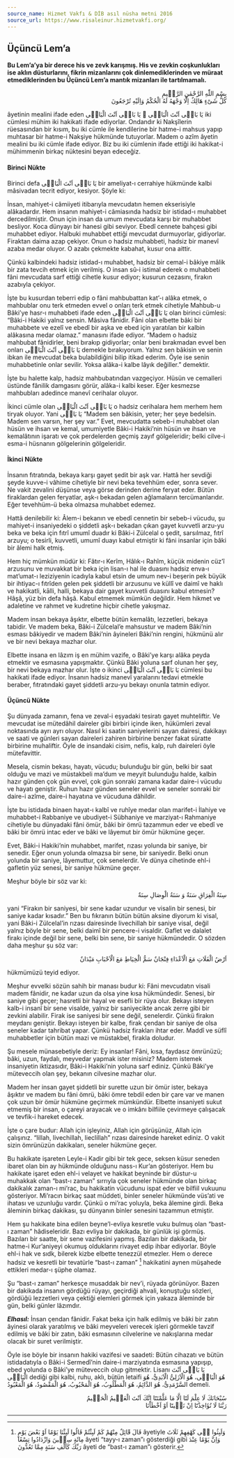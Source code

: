 ```yaml
---
source_name: Hizmet Vakfı & DİB asıl nüsha metni 2016
source_url: https://www.risaleinur.hizmetvakfi.org/
---
```

## Üçüncü Lem’a
**Bu Lem’a’ya bir derece his ve zevk karışmış. His ve zevkin coşkunlukları ise aklın düsturlarını, fikrin mizanlarını çok dinlemediklerinden ve müraat etmediklerinden bu Üçüncü Lem’a mantık mizanları ile tartılmamalı.**

<p class="arabic" dir="rtl">بِسْمِ اللّٰهِ الرَّحْمٰنِ الرَّحٖيمِ<br/>كُلُّ شَىْءٍ هَالِكٌ اِلَّا وَجْهَهُ لَهُ الْحُكْمُ وَاِلَيْهِ تُرْجَعُونَ</p>

âyetinin mealini ifade eden <span class="arabic" dir="rtl">يَا بَاقٖى اَنْتَ الْبَاقٖى ۞ يَا بَاقٖى اَنْتَ الْبَاقٖى</span> iki cümlesi mühim iki hakikati ifade ediyorlar. Ondandır ki Nakşîlerin rüesasından bir kısım, bu iki cümle ile kendilerine bir hatme-i mahsus yapıp muhtasar bir hatme-i Nakşiye hükmünde tutuyorlar. Madem o azîm âyetin mealini bu iki cümle ifade ediyor. Biz bu iki cümlenin ifade ettiği iki hakikat-i mühimmenin birkaç nüktesini beyan edeceğiz.

#### Birinci Nükte
Birinci defa <span class="arabic" dir="rtl">يَا بَاقٖى اَنْتَ الْبَاقٖى</span> bir ameliyat-ı cerrahiye hükmünde kalbi mâsivadan tecrit ediyor, kesiyor. Şöyle ki:

İnsan, mahiyet-i câmiiyeti itibarıyla mevcudatın hemen ekserisiyle alâkadardır. Hem insanın mahiyet-i câmiasında hadsiz bir istidad-ı muhabbet dercedilmiştir. Onun için insan da umum mevcudata karşı bir muhabbet besliyor. Koca dünyayı bir hanesi gibi seviyor. Ebedî cennete bahçesi gibi muhabbet ediyor. Halbuki muhabbet ettiği mevcudat durmuyorlar, gidiyorlar. Firaktan daima azap çekiyor. Onun o hadsiz muhabbeti, hadsiz bir manevî azaba medar oluyor. O azabı çekmekte kabahat, kusur ona aittir.

Çünkü kalbindeki hadsiz istidad-ı muhabbet, hadsiz bir cemal-i bâkiye mâlik bir zata tevcih etmek için verilmiş. O insan sû-i istimal ederek o muhabbeti fâni mevcudata sarf ettiği cihetle kusur ediyor; kusurun cezasını, firakın azabıyla çekiyor.

İşte bu kusurdan teberri edip o fâni mahbubattan kat’-ı alâka etmek, o mahbublar onu terk etmeden evvel o onları terk etmek cihetiyle Mahbub-u Bâki’ye hasr-ı muhabbeti ifade eden <span class="arabic" dir="rtl">يَا بَاقٖى اَنْتَ الْبَاقٖى</span> olan birinci cümlesi: “Bâki-i Hakiki yalnız sensin. Mâsiva fânidir. Fâni olan elbette bâki bir muhabbete ve ezelî ve ebedî bir aşka ve ebed için yaratılan bir kalbin alâkasına medar olamaz.” manasını ifade ediyor. “Madem o hadsiz mahbubat fânidirler, beni bırakıp gidiyorlar; onlar beni bırakmadan evvel ben onları <span class="arabic" dir="rtl">يَا بَاقٖى اَنْتَ الْبَاقٖى</span> demekle bırakıyorum. Yalnız sen bâkisin ve senin ibkan ile mevcudat beka bulabildiğini bilip itikad ederim. Öyle ise senin muhabbetinle onlar sevilir. Yoksa alâka-i kalbe lâyık değiller.” demektir.

İşte bu halette kalp, hadsiz mahbubatından vazgeçiyor. Hüsün ve cemalleri üstünde fânilik damgasını görür, alâka-i kalbi keser. Eğer kesmezse mahbubları adedince manevî cerihalar oluyor.

İkinci cümle olan <span class="arabic" dir="rtl">يَا بَاقٖى اَنْتَ الْبَاقٖى</span> o hadsiz cerihalara hem merhem hem tiryak oluyor. Yani <span class="arabic" dir="rtl">يَا بَاقٖى</span> “Madem sen bâkisin, yeter; her şeye bedelsin. Madem sen varsın, her şey var.” Evet, mevcudatta sebeb-i muhabbet olan hüsün ve ihsan ve kemal, umumiyetle Bâki-i Hakiki’nin hüsün ve ihsan ve kemalâtının işaratı ve çok perdelerden geçmiş zayıf gölgeleridir; belki cilve-i esma-i hüsnanın gölgelerinin gölgeleridir.

#### İkinci Nükte
İnsanın fıtratında, bekaya karşı gayet şedit bir aşk var. Hattâ her sevdiği şeyde kuvve-i vâhime cihetiyle bir nevi beka tevehhüm eder, sonra sever. Ne vakit zevalini düşünse veya görse derinden derine feryat eder. Bütün firaklardan gelen feryatlar, aşk-ı bekadan gelen ağlamaların tercümanlarıdır. Eğer tevehhüm-ü beka olmazsa muhabbet edemez.

Hattâ denilebilir ki: Âlem-i bekanın ve ebedî cennetin bir sebeb-i vücudu, şu mahiyet-i insaniyedeki o şiddetli aşk-ı bekadan çıkan gayet kuvvetli arzu-yu beka ve beka için fıtrî umumî duadır ki Bâki-i Zülcelal o şedit, sarsılmaz, fıtrî arzuyu; o tesirli, kuvvetli, umumî duayı kabul etmiştir ki fâni insanlar için bâki bir âlemi halk etmiş.

Hem hiç mümkün müdür ki: Fâtır-ı Kerîm, Hâlık-ı Rahîm, küçük midenin cüz’î arzusunu ve muvakkat bir beka için lisan-ı hal ile duasını hadsiz enva-ı mat’umat-ı leziziyenin icadıyla kabul etsin de umum nev-i beşerin pek büyük bir ihtiyac-ı fıtrîden gelen pek şiddetli bir arzusunu ve küllî ve daimî ve haklı ve hakikatli, kālli, halli, bekaya dair gayet kuvvetli duasını kabul etmesin? Hâşâ, yüz bin defa hâşâ. Kabul etmemek mümkün değildir. Hem hikmet ve adaletine ve rahmet ve kudretine hiçbir cihetle yakışmaz.

Madem insan bekaya âşıktır, elbette bütün kemalâtı, lezzetleri, bekaya tabidir. Ve madem beka, Bâki-i Zülcelal’e mahsustur ve madem Bâki’nin esması bâkiyedir ve madem Bâki’nin âyineleri Bâki’nin rengini, hükmünü alır ve bir nevi bekaya mazhar olur.

Elbette insana en lâzım iş en mühim vazife, o Bâki’ye karşı alâka peyda etmektir ve esmasına yapışmaktır. Çünkü Bâki yoluna sarf olunan her şey, bir nevi bekaya mazhar olur. İşte o ikinci <span class="arabic" dir="rtl">يَا بَاقٖى اَنْتَ الْبَاقٖى</span> cümlesi bu hakikati ifade ediyor. İnsanın hadsiz manevî yaralarını tedavi etmekle beraber, fıtratındaki gayet şiddetli arzu-yu bekayı onunla tatmin ediyor.

#### Üçüncü Nükte
Şu dünyada zamanın, fena ve zeval-i eşyadaki tesiratı gayet muhteliftir. Ve mevcudat ise mütedâhil daireler gibi birbiri içinde iken, hükümleri zeval noktasında ayrı ayrı oluyor. Nasıl ki saatin saniyelerini sayan dairesi, dakikayı ve saati ve günleri sayan daireleri zahiren birbirine benzer fakat süratte birbirine muhaliftir. Öyle de insandaki cisim, nefis, kalp, ruh daireleri öyle mütefavittir.

Mesela, cismin bekası, hayatı, vücudu; bulunduğu bir gün, belki bir saat olduğu ve mazi ve müstakbeli ma’dum ve meyyit bulunduğu halde, kalbin hazır günden çok gün evvel, çok gün sonraki zamana kadar daire-i vücudu ve hayatı geniştir. Ruhun hazır günden seneler evvel ve seneler sonraki bir daire-i azîme, daire-i hayatına ve vücuduna dâhildir.

İşte bu istidada binaen hayat-ı kalbî ve ruhîye medar olan marifet-i İlahiye ve muhabbet-i Rabbaniye ve ubudiyet-i Sübhaniye ve marziyat-ı Rahmaniye cihetiyle bu dünyadaki fâni ömür, bâki bir ömrü tazammun eder ve ebedî ve bâki bir ömrü intac eder ve bâki ve lâyemut bir ömür hükmüne geçer.

Evet, Bâki-i Hakiki’nin muhabbet, marifet, rızası yolunda bir saniye, bir senedir. Eğer onun yolunda olmazsa bir sene, bir saniyedir. Belki onun yolunda bir saniye, lâyemuttur, çok senelerdir. Ve dünya cihetinde ehl-i gafletin yüz senesi, bir saniye hükmüne geçer.

Meşhur böyle bir söz var ki:

<p class="arabic" dir="rtl">سِنَةُ الْفِرَاقِ سَنَةٌ وَ سَنَةُ الْوِصَالِ سِنَةٌ</p>

yani “Firakın bir saniyesi, bir sene kadar uzundur ve visalin bir senesi, bir saniye kadar kısadır.” Ben bu fıkranın bütün bütün aksine diyorum ki visal, yani Bâki-i Zülcelal’in rızası dairesinde livechillah bir saniye visal, değil yalnız böyle bir sene, belki daimî bir pencere-i visaldir. Gaflet ve dalalet firakı içinde değil bir sene, belki bin sene, bir saniye hükmündedir. O sözden daha meşhur şu söz var:

<p class="arabic" dir="rtl">اَرْضُ الْفَلَاتِ مَعَ الْاَعْدَاءِ فِنْجَانٌ سَمُّ الْخِيَاطِ مَعَ الْاَحْبَابِ مَيْدَانٌ</p>

hükmümüzü teyid ediyor.

Meşhur evvelki sözün sahih bir manası budur ki: Fâni mevcudatın visali madem fânidir, ne kadar uzun da olsa yine kısa hükmündedir. Senesi, bir saniye gibi geçer; hasretli bir hayal ve esefli bir rüya olur. Bekayı isteyen kalb-i insanî bir sene visalde, yalnız bir saniyecikte ancak zerre gibi bir zevkini alabilir. Firak ise saniyesi bir sene değil, senelerdir. Çünkü firakın meydanı geniştir. Bekayı isteyen bir kalbe, firak çendan bir saniye de olsa seneler kadar tahribat yapar. Çünkü hadsiz firakları ihtar eder. Maddî ve süflî muhabbetler için bütün mazi ve müstakbel, firakla doludur.

Şu mesele münasebetiyle deriz: Ey insanlar! Fâni, kısa, faydasız ömrünüzü; bâki, uzun, faydalı, meyvedar yapmak ister misiniz? Madem istemek insaniyetin iktizasıdır, Bâki-i Hakiki’nin yoluna sarf ediniz. Çünkü Bâki’ye müteveccih olan şey, bekanın cilvesine mazhar olur.

Madem her insan gayet şiddetli bir surette uzun bir ömür ister, bekaya âşıktır ve madem bu fâni ömrü, bâki ömre tebdil eden bir çare var ve manen çok uzun bir ömür hükmüne geçirmek mümkündür. Elbette insaniyeti sukut etmemiş bir insan, o çareyi arayacak ve o imkânı bilfiile çevirmeye çalışacak ve tevfik-i hareket edecek.

İşte o çare budur: Allah için işleyiniz, Allah için görüşünüz, Allah için çalışınız. “lillah, livechillah, lieclillah” rızası dairesinde hareket ediniz. O vakit sizin ömrünüzün dakikaları, seneler hükmüne geçer.

Bu hakikate işareten Leyle-i Kadir gibi bir tek gece, seksen küsur seneden ibaret olan bin ay hükmünde olduğunu nass-ı Kur’an gösteriyor. Hem bu hakikate işaret eden ehl-i velayet ve hakikat beyninde bir düstur-u muhakkak olan “bast-ı zaman” sırrıyla çok seneler hükmünde olan birkaç dakikalık zaman-ı mi’rac, bu hakikatin vücudunu ispat eder ve bilfiil vukuunu gösteriyor. Mi’racın birkaç saat müddeti, binler seneler hükmünde vüs’ati ve ihatası ve uzunluğu vardır. Çünkü o mi’rac yoluyla, beka âlemine girdi. Beka âleminin birkaç dakikası, şu dünyanın binler senesini tazammun etmiştir.

Hem şu hakikate bina edilen beyne’l-evliya kesretle vuku bulmuş olan “bast-ı zaman” hâdiseleridir. Bazı evliya bir dakikada, bir günlük işi görmüş. Bazıları bir saatte, bir sene vazifesini yapmış. Bazıları bir dakikada, bir hatme-i Kur’aniyeyi okumuş olduklarını rivayet edip ihbar ediyorlar. Böyle ehl-i hak ve sıdk, bilerek kizbe elbette tenezzül etmezler. Hem o derece hadsiz ve kesretli bir tevatürle “bast-ı zaman” [^hâşiye1] hakikatini aynen müşahede ettikleri medar-ı şüphe olamaz.

Şu “bast-ı zaman” herkesçe musaddak bir nev’i, rüyada görünüyor. Bazen bir dakikada insanın gördüğü rüyayı, geçirdiği ahvali, konuştuğu sözleri, gördüğü lezzetleri veya çektiği elemleri görmek için yakaza âleminde bir gün, belki günler lâzımdır.

***Elhasıl:*** İnsan çendan fânidir. Fakat beka için halk edilmiş ve bâki bir zatın âyinesi olarak yaratılmış ve bâki meyveleri verecek işleri görmekle tavzif edilmiş ve bâki bir zatın, bâki esmasının cilvelerine ve nakışlarına medar olacak bir suret verilmiştir.

Öyle ise böyle bir insanın hakiki vazifesi ve saadeti: Bütün cihazatı ve bütün istidadatıyla o Bâki-i Sermedî’nin daire-i marziyatında esmasına yapışıp, ebed yolunda o Bâki’ye müteveccih olup gitmektir. Lisanı <span class="arabic" dir="rtl">يَا بَاقٖى اَنْتَ الْبَاقٖى</span> dediği gibi kalbi, ruhu, aklı, bütün letaifi <span class="arabic" dir="rtl">هُوَ الْبَاقٖى، هُوَ الْاَزَلِىُّ الْاَبَدِىُّ، هُوَ السَّرْمَدِىُّ، هُوَ الدَّائِمُ، هُوَ الْمَطْلُوبُ، هُوَ الْمَحْبُوبُ، هُوَ الْمَقْصُودُ، هُوَ الْمَعْبُودُ</span> demeli.

<p class="arabic" dir="rtl">سُبْحَانَكَ لَا عِلْمَ لَنَٓا اِلَّا مَا عَلَّمْتَنَٓا اِنَّكَ اَنْتَ الْعَلٖيمُ الْحَكٖيمُ<br/>رَبَّنَا لَا تُؤَاخِذْنَٓا اِنْ نَسٖينَٓا اَوْ اَخْطَاْنَا</p>

***

[^hâşiye1]: <span class="arabic" dir="rtl">قَالَ قَٓائِلٌ مِنْهُمْ كَمْ لَبِثْتُمْ قَالُوا لَبِثْنَا يَوْمًا اَوْ بَعْضَ يَوْمٍ</span> âyetiyle <span class="arabic" dir="rtl">وَلَبِثُوا فٖى كَهْفِهِمْ ثَلَاثَ مِائَةٍ سِنٖينَ وَازْدَادُوا تِسْعًا</span> âyeti “tayy-ı zaman”ı gösterdiği gibi <span class="arabic" dir="rtl">وَاِنَّ يَوْمًا عِنْدَ رَبِّكَ كَاَلْفِ سَنَةٍ مِمَّا تَعُدُّونَ</span> âyeti de “bast-ı zaman”ı gösterir.

